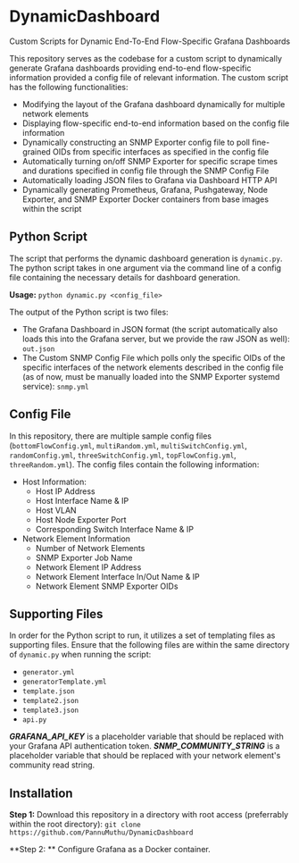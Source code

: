 # DynamicDashboard
Custom Scripts for Dynamic End-To-End Flow-Specific Grafana Dashboards

This repository serves as the codebase for a custom script to dynamically generate Grafana dashboards providing end-to-end flow-specific information provided a config file of relevant information.
The custom script has the following functionalities:
- Modifying the layout of the Grafana dashboard dynamically for multiple network elements
- Displaying flow-specific end-to-end information based on the config file information
- Dynamically constructing an SNMP Exporter config file to poll fine-grained OIDs from specific interfaces as specified in the config file
- Automatically turning on/off SNMP Exporter for specific scrape times and durations specified in config file through the SNMP Config File
- Automatically loading JSON files to Grafana via Dashboard HTTP API
- Dynamically generating Prometheus, Grafana, Pushgateway, Node Exporter, and SNMP Exporter Docker containers from base images within the script

## Python Script
The script that performs the dynamic dashboard generation is ```dynamic.py```. The python script takes in one argument via the command line of a config file containing the necessary details for dashboard generation. 

**Usage:** ```python dynamic.py <config_file>```

The output of the Python script is two files: 
- The Grafana Dashboard in JSON format (the script automatically also loads this into the Grafana server, but we provide the raw JSON as well): ```out.json```
- The Custom SNMP Config File which polls only the specific OIDs of the specific interfaces of the network elements described in the config file (as of now, must be manually loaded into the SNMP Exporter systemd service): ```snmp.yml```


## Config File
In this repository, there are multiple sample config files (```bottomFlowConfig.yml```, ```multiRandom.yml```, ```multiSwitchConfig.yml```, ```randomConfig.yml```, ```threeSwitchConfig.yml```, ```topFlowConfig.yml```, ```threeRandom.yml```). 
The config files contain the following information: 
- Host Information:
  - Host IP Address
  - Host Interface Name & IP
  - Host VLAN
  - Host Node Exporter Port
  - Corresponding Switch Interface Name & IP
- Network Element Information
  - Number of Network Elements
  - SNMP Exporter Job Name
  - Network Element IP Address
  - Network Element Interface In/Out Name & IP
  - Network Element SNMP Exporter OIDs

## Supporting Files
In order for the Python script to run, it utilizes a set of templating files as supporting files. Ensure that the following files are within the same directory of ```dynamic.py``` when running the script:
  - ```generator.yml```
  - ```generatorTemplate.yml```
  - ```template.json```
  - ```template2.json```
  - ```template3.json```
  - ```api.py```

***GRAFANA_API_KEY*** is a placeholder variable that should be replaced with your Grafana API authentication token. 
***SNMP_COMMUNITY_STRING*** is a placeholder variable that should be replaced with your network element's community read string.

## Installation

**Step 1:**
Download this repository in a directory with root access (preferrably within the root directory):
```git clone https://github.com/PannuMuthu/DynamicDashboard```

**Step 2: ** Configure Grafana as a Docker container.
